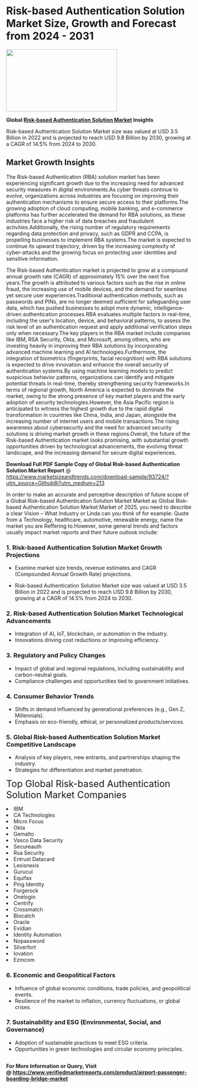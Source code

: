 <H1>Risk-based Authentication Solution Market Size, Growth and Forecast from 2024 - 2031</H1><img class="aligncenter size-medium wp-image-584254" src="https://thirdeyenews.in/wp-content/uploads/2024/09/Global-Market-Research-300x168.jpeg" alt="" width="300" height="168" /><p><strong>Global&nbsp;<a href="https://www.marketsizeandtrends.com/download-sample/93724/?utm_source=Github8j?utm_medium=213">Risk-based Authentication Solution Market</a> Insights</strong></p><p>Risk-based Authentication Solution Market size was valued at USD 3.5 Billion in 2022 and is projected to reach USD 9.8 Billion by 2030, growing at a CAGR of 14.5% from 2024 to 2030.</p><p><h2>Market Growth Insights</h2> <p>The Risk-based Authentication (RBA) solution market has been experiencing significant growth due to the increasing need for advanced security measures in digital environments.As cyber threats continue to evolve, organizations across industries are focusing on improving their authentication mechanisms to ensure secure access to their platforms.The growing adoption of cloud computing, mobile banking, and e-commerce platforms has further accelerated the demand for RBA solutions, as these industries face a higher risk of data breaches and fraudulent activities.Additionally, the rising number of regulatory requirements regarding data protection and privacy, such as GDPR and CCPA, is propelling businesses to implement RBA systems.The market is expected to continue its upward trajectory, driven by the increasing complexity of cyber-attacks and the growing focus on protecting user identities and sensitive information.</p> <p>The Risk-based Authentication market is projected to grow at a compound annual growth rate (CAGR) of approximately 15% over the next five years.The growth is attributed to various factors such as the rise in online fraud, the increasing use of mobile devices, and the demand for seamless yet secure user experiences.Traditional authentication methods, such as passwords and PINs, are no longer deemed sufficient for safeguarding user data, which has pushed businesses to adopt more dynamic, intelligence-driven authentication processes.RBA evaluates multiple factors in real-time, including the user's location, device, and behavioral patterns, to assess the risk level of an authentication request and apply additional verification steps only when necessary.The key players in the RBA market include companies like IBM, RSA Security, Okta, and Microsoft, among others, who are investing heavily in improving their RBA solutions by incorporating advanced machine learning and AI technologies.Furthermore, the integration of biometrics (fingerprints, facial recognition) with RBA solutions is expected to drive innovation and enhance the overall security of authentication systems.By using machine learning models to predict suspicious behavior patterns, organizations can identify and mitigate potential threats in real-time, thereby strengthening security frameworks.In terms of regional growth, North America is expected to dominate the market, owing to the strong presence of key market players and the early adoption of security technologies.However, the Asia Pacific region is anticipated to witness the highest growth due to the rapid digital transformation in countries like China, India, and Japan, alongside the increasing number of internet users and mobile transactions.The rising awareness about cybersecurity and the need for advanced security solutions is driving market growth in these regions.Overall, the future of the Risk-based Authentication market looks promising, with substantial growth opportunities driven by technological advancements, the evolving threat landscape, and the increasing demand for secure digital experiences.</p> <p><span class=""><strong>Download Full PDF Sample Copy of Global Risk-based Authentication Solution Market Report</strong> @ <a href="https://www.marketsizeandtrends.com/download-sample/93724/?utm_source=Github8j?utm_medium=213" target="_blank">https://www.marketsizeandtrends.com/download-sample/93724/?utm_source=Github8j?utm_medium=213</a></span></p><p>In order to make an accurate and perceptive description of future scope of a Global&nbsp;Risk-based Authentication Solution Market Market as Global&nbsp;Risk-based Authentication Solution Market Market of 2025, you need to describe a clear Vision &ndash; What Industry or Linda can you think of for example: Quote from a Technology, healthcare, automotive, renewable energy, name the market you are Reffering to.However, some general trends and factors usually impact market reports and their future outlook include:</p><h3>1.&nbsp;<strong>Risk-based Authentication Solution Market Growth Projections</strong></h3><ul><li>Examine market size trends, revenue estimates and CAGR (Compounded Annual Growth Rate) projections.</li><li><p>Risk-based Authentication Solution Market size was valued at USD 3.5 Billion in 2022 and is projected to reach USD 9.8 Billion by 2030, growing at a CAGR of 14.5% from 2024 to 2030.</p></li></ul><h3>2.&nbsp;<strong>Risk-based Authentication Solution Market Technological Advancements</strong></h3><ul><li>Integration of AI, IoT, blockchain, or automation in the industry.</li><li>Innovations driving cost reductions or improving efficiency.</li></ul><h3>3.&nbsp;<strong>Regulatory and Policy Changes</strong></h3><ul><li>Impact of global and regional regulations, including sustainability and carbon-neutral goals.</li><li>Compliance challenges and opportunities tied to government initiatives.</li></ul><h3>4.&nbsp;<strong>Consumer Behavior Trends</strong></h3><ul><li>Shifts in demand influenced by generational preferences (e.g., Gen Z, Millennials).</li><li>Emphasis on eco-friendly, ethical, or personalized products/services.</li></ul><h3>5.&nbsp;<strong>Global Risk-based Authentication Solution Market Competitive Landscape</strong></h3><ul><li>Analysis of key players, new entrants, and partnerships shaping the industry.</li><li>Strategies for differentiation and market penetration.</li></ul><p data-pm-slice="1 1 []"><span style="color: inherit; font-family: inherit; font-size: 25px;">Top Global Risk-based Authentication Solution Market Companies</span></p><div class="" data-test-id=""><p><li>IBM</li><li> CA Technologies</li><li> Micro Focus</li><li> Okta</li><li> Gemalto</li><li> Vasco Data Security</li><li> Secureauth</li><li> Rsa Security</li><li> Entrust Datacard</li><li> Lexisnexis</li><li> Gurucul</li><li> Equifax</li><li> Ping Identity</li><li> Forgerock</li><li> Onelogin</li><li> Centrify</li><li> Crossmatch</li><li> Biocatch</li><li> Oracle</li><li> Evidian</li><li> Identity Automation</li><li> Nopassword</li><li> Silverfort</li><li> Iovation</li><li> Ezmcom</li></p></div><h3>6.&nbsp;<strong>Economic and Geopolitical Factors</strong></h3><ul><li>Influence of global economic conditions, trade policies, and geopolitical events.</li><li>Resilience of the market to inflation, currency fluctuations, or global crises.</li></ul><h3>7.&nbsp;<strong>Sustainability and ESG (Environmental, Social, and Governance)</strong></h3><ul><li>Adoption of sustainable practices to meet ESG criteria.</li><li>Opportunities in green technologies and circular economy principles.</li></ul><h2><strong style="font-size: 14px;">For More Information or Query, Visit @&nbsp;</strong><a style="background-color: #ffffff; font-size: 14px;" href="https://www.marketsizeandtrends.com/report/risk-based-authentication-solution-market/" target="_blank">https://www.verifiedmarketreports.com/product/airport-passenger-boarding-bridge-market</a></h2>